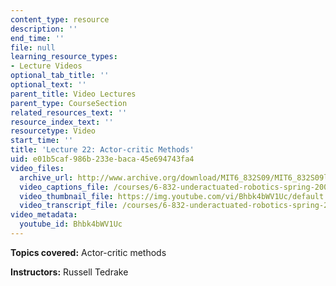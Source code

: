 ```yaml
---
content_type: resource
description: ''
end_time: ''
file: null
learning_resource_types:
- Lecture Videos
optional_tab_title: ''
optional_text: ''
parent_title: Video Lectures
parent_type: CourseSection
related_resources_text: ''
resource_index_text: ''
resourcetype: Video
start_time: ''
title: 'Lecture 22: Actor-critic Methods'
uid: e01b5caf-986b-233e-baca-45e694743fa4
video_files:
  archive_url: http://www.archive.org/download/MIT6_832S09/MIT6_832S09lec22_300k.mp4
  video_captions_file: /courses/6-832-underactuated-robotics-spring-2009/54a67976d6c25f5199ad3519a6d6cda7_Bhbk4bWV1Uc.vtt
  video_thumbnail_file: https://img.youtube.com/vi/Bhbk4bWV1Uc/default.jpg
  video_transcript_file: /courses/6-832-underactuated-robotics-spring-2009/03826a71d8444b3746d04212aa7c11d6_Bhbk4bWV1Uc.pdf
video_metadata:
  youtube_id: Bhbk4bWV1Uc
---
```


**Topics covered:** Actor-critic methods

**Instructors:** Russell Tedrake